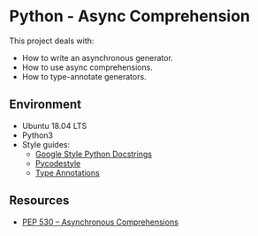 # Python - Async Comprehension
This project deals with:
- How to write an asynchronous generator.
- How to use async comprehensions.
- How to type-annotate generators.
## Environment
 - Ubuntu 18.04 LTS
 - Python3
 - Style guides:
    - [Google Style Python Docstrings](https://sphinxcontrib-napoleon.readthedocs.io/en/latest/example_google.html)
    - [Pycodestyle](https://pycodestyle.pycqa.org/en/latest/intro.html#example-usage-and-output)
    - [Type Annotations](https://mypy.readthedocs.io/en/latest/cheat_sheet_py3.html)
## Resources
- [PEP 530 – Asynchronous Comprehensions](https://peps.python.org/pep-0530/)
